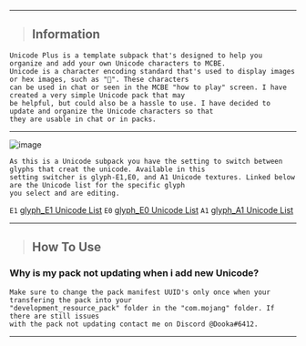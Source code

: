--- ---
> <h2>Information</h2> 
```info
Unicode Plus is a template subpack that's designed to help you organize and add your own Unicode characters to MCBE. 
Unicode is a character encoding standard that's used to display images or hex images, such as "". These characters 
can be used in chat or seen in the MCBE "how to play" screen. I have created a very simple Unicode pack that may 
be helpful, but could also be a hassle to use. I have decided to update and organize the Unicode characters so that 
they are usable in chat or in packs.
```
--- ---
![image](https://user-images.githubusercontent.com/108203851/207826794-05a0fe9a-ab99-4706-82e5-6751f2c950b8.png)
```info
As this is a Unicode subpack you have the setting to switch between glyphs that creat the unicode. Available in this
setting switcher is glyph-E1,E0, and A1 Unicode textures. Linked below are the Unicode list for the specific glyph 
you select and are editing.
```

 `E1`  [glyph_E1 Unicode List](https://github.com/Dooka-Packages/Dooka-Portfolio/blob/main/resource/Unicode-Plus/subpacks/glyph_E1/glyph_E1%20Unicode%20List.md)
 `E0`  [glyph_E0 Unicode List](https://github.com/Dooka-Packages/Dooka-Portfolio/blob/main/resource/Unicode-Plus/subpacks/glyph_E0/glyph_E0%20Unicode%20List.md)
 `A1`  [glyph_A1 Unicode List](https://github.com/Dooka-Packages/Dooka-Portfolio/blob/main/resource/Unicode-Plus/subpacks/glyph_A1/glyph_A1%20Unicode%20List.md)
--- ---
> <h2>How To Use</h2>

### Why is my pack not updating when i add new Unicode?
```info
Make sure to change the pack manifest UUID's only once when your transfering the pack into your
"development_resource_pack" folder in the "com.mojang" folder. If there are still issues 
with the pack not updating contact me on Discord @Dooka#6412.
```
--- ---
